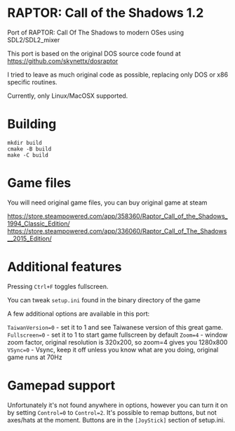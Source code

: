 # RAPTOR: Call of the Shadows 1.2

Port of RAPTOR: Call Of The Shadows to modern OSes using SDL2/SDL2_mixer

This port is based on the original DOS source code found at 
https://github.com/skynettx/dosraptor

I tried to leave as much original code as possible, replacing only DOS or x86 specific routines. 

Currently, only Linux/MacOSX supported. 

# Building

```
mkdir build
cmake -B build
make -C build
```

# Game files

You will need original game files, you can buy original game at steam

https://store.steampowered.com/app/358360/Raptor_Call_of_the_Shadows_1994_Classic_Edition/
https://store.steampowered.com/app/336060/Raptor_Call_of_The_Shadows__2015_Edition/

# Additional features

Pressing `Ctrl+F` toggles fullscreen. 

You can tweak `setup.ini` found in the binary directory of the game

A few additional options are available in this port:

`TaiwanVersion=0` - set it to 1 and see Taiwanese version of this great game.
`Fullscreen=0` - set it to 1 to start game fullscreen by default
`Zoom=4` - window zoom factor, original resolution is 320x200, so zoom=4 gives you 1280x800
`VSync=0` - Vsync, keep it off unless you know what are you doing, original game runs at 70Hz

# Gamepad support

Unfortunately it's not found anywhere in options, however you can turn it on by setting `Control=0` to `Control=2`. 
It's possible to remap buttons, but not axes/hats at the moment. 
Buttons are in the `[JoyStick]` section of setup.ini. 
